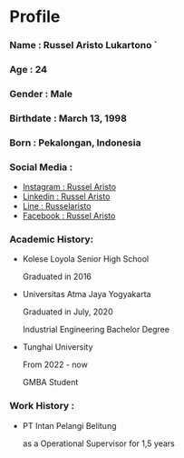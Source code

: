 # **Profile**

### Name : Russel Aristo Lukartono `
### Age  : 24
### Gender : Male
### Birthdate :  March 13, 1998 
### Born : Pekalongan, Indonesia
### Social Media :
- [Instagram : Russel Aristo](https://www.instagram.com/russelaristo/?igshid=NTE5MzUyOTU%3D) 
- [Linkedin : Russel Aristo](https://www.linkedin.com/in/russel-aristo-21b988199/)
- [Line : Russelaristo](https://line.me/ti/p/61ZUtoOF2v)
- [Facebook : Russel Aristo](https://www.facebook.com/RusselAristo)

### Academic History:
- Kolese Loyola Senior High School

  Graduated in 2016
- Universitas Atma Jaya Yogyakarta

  Graduated in July, 2020
  
  Industrial Engineering Bachelor Degree
- Tunghai University 

  From 2022 - now 

  GMBA Student 
### Work History :
- PT Intan Pelangi Belitung 

  as a Operational Supervisor for 1,5 years